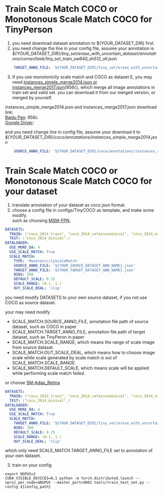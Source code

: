 # Train Scale Match COCO or Monotonous Scale Match COCO for TinyPerson
1. you need download dataset annotation to ${YOUR_DATASET_DIR} first.
2. you need change the line in your config file, assume your annotation is _\${YOUR\_DATASET\_DIR}/tiny\_set/erase\_with\_uncertain\_dataset/annotations/corner/task/tiny\_set\_train\_sw640\_sh512\_all.json_

```yaml
    TARGET_ANNO_FILE: '${YOUR_DATASET_DIR}/tiny_set/erase_with_uncertain_dataset/annotations/corner/task/tiny_set_train_sw640_sh512_all.json'
```


3. if you use monotonicity scale match and COCO as dataset E, you may need [instances_simple_merge2014.json or instances_merge2017.json](https://pan.baidu.com/s/1T09ZNJJe56L7Zea3aD0uwA)(956c), which merge all image annotations in train set and valid set. you can download it from our merged version, or merged by yourself.

instances_simple_merge2014.json and instances_merge2017.json download link:<br/>
[Baidu Pan](https://pan.baidu.com/s/1T09ZNJJe56L7Zea3aD0uwA): 956c<br/>
[Google Driver](https://drive.google.com/open?id=1K6U_KbX6HLMddgGnDIuYmfdRD7mFyIyT): <br/>

and you need change line in config file, assume your download it to _\${YOUR\_DATASET\_DIR}/coco/annotations/instances\_simple\_merge2014.json_

```yaml
    SOURCE_ANNO_FILE: '${YOUR_DATASET_DIR}/coco/annotations/instances_simple_merge2014.json'
```

# Train Scale Match COCO or Monotonous Scale Match COCO for your dataset
1. translate annotation of your dataset as coco json format.
2. choose a config file in configs/TinyCOCO as template, and make some modify.<br/>
such as choosing [MSM-FPN](https://github.com/ucas-vg/TinyBenchmark/blob/master/tiny_benchmark/configs/TinyCOCO/FPN/e2e_faster_rcnn_R_50_FPN_1x_batch4_msm_tinyperson.yaml),
```yaml
DATASETS:
  TRAIN: ("coco_2014_train", "coco_2014_valminusminival", "coco_2014_minival")
  TEST: ("coco_2014_minival",)
DATALOADER:
  USE_MORE_DA: 4
  USE_SCALE_MATCH: True
  SCALE_MATCH:
    TYPE: 'MonotonicityScaleMatch'
    SOURCE_ANNO_FILE: '${YOUR_SOURCE_DATASET_ANN_NAME}.json'
    TARGET_ANNO_FILE: '${YOUR_TARGET_DATASET_ANN_NAME}.json'
    BINS: 100
    DEFAULT_SCALE: 0.25
    SCALE_RANGE: (0.1, 1.)
    OUT_SCALE_DEAL: 'clip'
```
you need modify DATASETS to your own source dataset, if you not use COCO as source dataset.<br/>

your may need modify 
- SCALE_MATCH.SOURCE_ANNO_FILE, annotation file path of source dataset, such as COCO in paper
- SCALE_MATCH.TARGET_ANNO_FILE, annotation file path of target dataset, such as TinyPeron in paper
- SCALE_MATCH.SCALE_RANGE, which means the range of scale image from source dataset.
- SCALE_MATCH.OUT_SCALE_DEAL, which means how to choose image scale while scale generated by scale match is out of SCALE_MATCH.SCALE_RANGE.
- SCALE_MATCH.DEFAULT_SCALE, which means scale will be applied while performing scale match failed.

or choose [SM-Adap_Retina](https://github.com/ucas-vg/TinyBenchmark/blob/master/tiny_benchmark/configs/TinyCOCO/retina/adap_retina_R_50_FPN_1x_sm_tinyperson.yaml)
```yaml
DATASETS:
  TRAIN: ("coco_2014_train", "coco_2014_valminusminival", "coco_2014_minival")
  TEST: ("coco_2014_minival",)
DATALOADER:
  USE_MORE_DA: 4
  USE_SCALE_MATCH: True
  SCALE_MATCH:
    TARGET_ANNO_FILE: '${YOUR_DATASET_DIR}/tiny_set/erase_with_uncertain_dataset/annotations/corner/task/tiny_set_train_sw640_sh512_all.json'
    BINS: 100
    DEFAULT_SCALE: 0.25
    SCALE_RANGE: (0.1, 1.)
    OUT_SCALE_DEAL: 'clip'
```
which only need SCALE_MATCH.TARGET_ANNO_FILE set to annotation of your own dataset.

3. train on your config
```
export NGPUS=2
CUDA_VISIBLE_DEVICES=0,1 python -m torch.distributed.launch --nproc_per_node=$NGPUS --master_port=9001 tools/train_test_net.py --config ${config_path}
```
